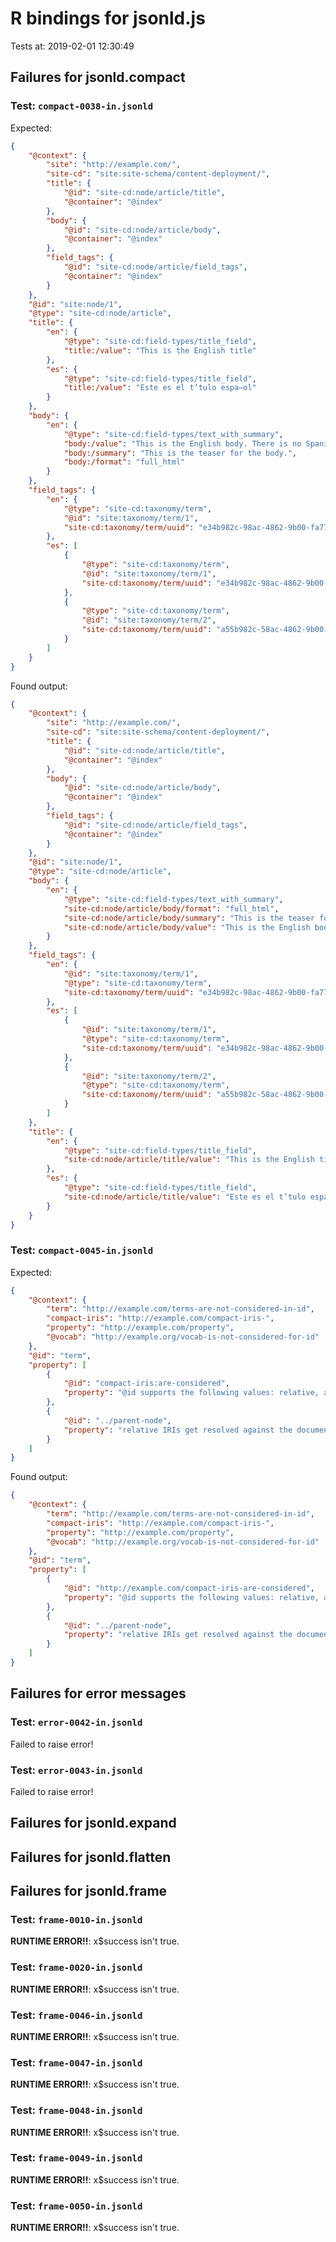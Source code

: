 # R bindings for jsonld.js

Tests at: 2019-02-01 12:30:49 

## Failures for jsonld.compact


### Test: `compact-0038-in.jsonld`

Expected:
```json
{
    "@context": {
        "site": "http://example.com/",
        "site-cd": "site:site-schema/content-deployment/",
        "title": {
            "@id": "site-cd:node/article/title",
            "@container": "@index"
        },
        "body": {
            "@id": "site-cd:node/article/body",
            "@container": "@index"
        },
        "field_tags": {
            "@id": "site-cd:node/article/field_tags",
            "@container": "@index"
        }
    },
    "@id": "site:node/1",
    "@type": "site-cd:node/article",
    "title": {
        "en": {
            "@type": "site-cd:field-types/title_field",
            "title:/value": "This is the English title"
        },
        "es": {
            "@type": "site-cd:field-types/title_field",
            "title:/value": "Este es el t’tulo espa–ol"
        }
    },
    "body": {
        "en": {
            "@type": "site-cd:field-types/text_with_summary",
            "body:/value": "This is the English body. There is no Spanish body, so this will be displayed for both the English and Spanish versions.",
            "body:/summary": "This is the teaser for the body.",
            "body:/format": "full_html"
        }
    },
    "field_tags": {
        "en": {
            "@type": "site-cd:taxonomy/term",
            "@id": "site:taxonomy/term/1",
            "site-cd:taxonomy/term/uuid": "e34b982c-98ac-4862-9b00-fa771a388010"
        },
        "es": [
            {
                "@type": "site-cd:taxonomy/term",
                "@id": "site:taxonomy/term/1",
                "site-cd:taxonomy/term/uuid": "e34b982c-98ac-4862-9b00-fa771a388010"
            },
            {
                "@type": "site-cd:taxonomy/term",
                "@id": "site:taxonomy/term/2",
                "site-cd:taxonomy/term/uuid": "a55b982c-58ac-4862-9b00-aa221a388010"
            }
        ]
    }
}

```

Found output:
```json
{
    "@context": {
        "site": "http://example.com/",
        "site-cd": "site:site-schema/content-deployment/",
        "title": {
            "@id": "site-cd:node/article/title",
            "@container": "@index"
        },
        "body": {
            "@id": "site-cd:node/article/body",
            "@container": "@index"
        },
        "field_tags": {
            "@id": "site-cd:node/article/field_tags",
            "@container": "@index"
        }
    },
    "@id": "site:node/1",
    "@type": "site-cd:node/article",
    "body": {
        "en": {
            "@type": "site-cd:field-types/text_with_summary",
            "site-cd:node/article/body/format": "full_html",
            "site-cd:node/article/body/summary": "This is the teaser for the body.",
            "site-cd:node/article/body/value": "This is the English body. There is no Spanish body, so this will be displayed for both the English and Spanish versions."
        }
    },
    "field_tags": {
        "en": {
            "@id": "site:taxonomy/term/1",
            "@type": "site-cd:taxonomy/term",
            "site-cd:taxonomy/term/uuid": "e34b982c-98ac-4862-9b00-fa771a388010"
        },
        "es": [
            {
                "@id": "site:taxonomy/term/1",
                "@type": "site-cd:taxonomy/term",
                "site-cd:taxonomy/term/uuid": "e34b982c-98ac-4862-9b00-fa771a388010"
            },
            {
                "@id": "site:taxonomy/term/2",
                "@type": "site-cd:taxonomy/term",
                "site-cd:taxonomy/term/uuid": "a55b982c-58ac-4862-9b00-aa221a388010"
            }
        ]
    },
    "title": {
        "en": {
            "@type": "site-cd:field-types/title_field",
            "site-cd:node/article/title/value": "This is the English title"
        },
        "es": {
            "@type": "site-cd:field-types/title_field",
            "site-cd:node/article/title/value": "Este es el t’tulo espa–ol"
        }
    }
}

```



### Test: `compact-0045-in.jsonld`

Expected:
```json
{
    "@context": {
        "term": "http://example.com/terms-are-not-considered-in-id",
        "compact-iris": "http://example.com/compact-iris-",
        "property": "http://example.com/property",
        "@vocab": "http://example.org/vocab-is-not-considered-for-id"
    },
    "@id": "term",
    "property": [
        {
            "@id": "compact-iris:are-considered",
            "property": "@id supports the following values: relative, absolute, and compact IRIs"
        },
        {
            "@id": "../parent-node",
            "property": "relative IRIs get resolved against the document's base IRI"
        }
    ]
}

```

Found output:
```json
{
    "@context": {
        "term": "http://example.com/terms-are-not-considered-in-id",
        "compact-iris": "http://example.com/compact-iris-",
        "property": "http://example.com/property",
        "@vocab": "http://example.org/vocab-is-not-considered-for-id"
    },
    "@id": "term",
    "property": [
        {
            "@id": "http://example.com/compact-iris-are-considered",
            "property": "@id supports the following values: relative, absolute, and compact IRIs"
        },
        {
            "@id": "../parent-node",
            "property": "relative IRIs get resolved against the document's base IRI"
        }
    ]
}

```


## Failures for error messages


### Test: `error-0042-in.jsonld`

Failed to raise error!


### Test: `error-0043-in.jsonld`

Failed to raise error!

## Failures for jsonld.expand

## Failures for jsonld.flatten

## Failures for jsonld.frame


### Test: `frame-0010-in.jsonld`

**RUNTIME ERROR!!**:  x$success isn't true. 


### Test: `frame-0020-in.jsonld`

**RUNTIME ERROR!!**:  x$success isn't true. 


### Test: `frame-0046-in.jsonld`

**RUNTIME ERROR!!**:  x$success isn't true. 


### Test: `frame-0047-in.jsonld`

**RUNTIME ERROR!!**:  x$success isn't true. 


### Test: `frame-0048-in.jsonld`

**RUNTIME ERROR!!**:  x$success isn't true. 


### Test: `frame-0049-in.jsonld`

**RUNTIME ERROR!!**:  x$success isn't true. 


### Test: `frame-0050-in.jsonld`

**RUNTIME ERROR!!**:  x$success isn't true. 

